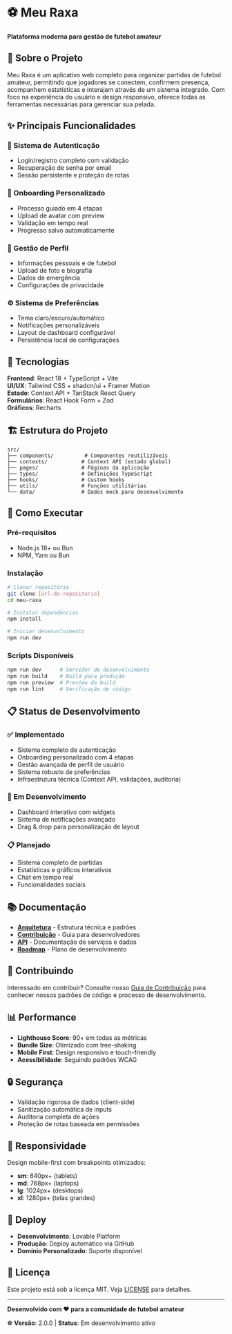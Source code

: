 
# ⚽ Meu Raxa

**Plataforma moderna para gestão de futebol amateur**

## 🎯 Sobre o Projeto

Meu Raxa é um aplicativo web completo para organizar partidas de futebol amateur, permitindo que jogadores se conectem, confirmem presença, acompanhem estatísticas e interajam através de um sistema integrado. Com foco na experiência do usuário e design responsivo, oferece todas as ferramentas necessárias para gerenciar sua pelada.

## ✨ Principais Funcionalidades

### 🔐 Sistema de Autenticação
- Login/registro completo com validação
- Recuperação de senha por email
- Sessão persistente e proteção de rotas

### 🎯 Onboarding Personalizado
- Processo guiado em 4 etapas
- Upload de avatar com preview
- Validação em tempo real
- Progresso salvo automaticamente

### 👤 Gestão de Perfil
- Informações pessoais e de futebol
- Upload de foto e biografia
- Dados de emergência
- Configurações de privacidade

### ⚙️ Sistema de Preferências
- Tema claro/escuro/automático
- Notificações personalizáveis
- Layout de dashboard configurável
- Persistência local de configurações

## 🚀 Tecnologias

**Frontend**: React 18 + TypeScript + Vite  
**UI/UX**: Tailwind CSS + shadcn/ui + Framer Motion  
**Estado**: Context API + TanStack React Query  
**Formulários**: React Hook Form + Zod  
**Gráficos**: Recharts

## 🏗️ Estrutura do Projeto

```
src/
├── components/          # Componentes reutilizáveis
├── contexts/           # Context API (estado global)
├── pages/              # Páginas da aplicação
├── types/              # Definições TypeScript
├── hooks/              # Custom hooks
├── utils/              # Funções utilitárias
└── data/               # Dados mock para desenvolvimento
```

## 🔧 Como Executar

### Pré-requisitos
- Node.js 18+ ou Bun
- NPM, Yarn ou Bun

### Instalação
```bash
# Clonar repositório
git clone [url-do-repositorio]
cd meu-raxa

# Instalar dependências
npm install

# Iniciar desenvolvimento
npm run dev
```

### Scripts Disponíveis
```bash
npm run dev      # Servidor de desenvolvimento
npm run build    # Build para produção
npm run preview  # Preview da build
npm run lint     # Verificação de código
```

## 📋 Status de Desenvolvimento

### ✅ Implementado
- Sistema completo de autenticação
- Onboarding personalizado com 4 etapas
- Gestão avançada de perfil de usuário
- Sistema robusto de preferências
- Infraestrutura técnica (Context API, validações, auditoria)

### 🚧 Em Desenvolvimento
- Dashboard interativo com widgets
- Sistema de notificações avançado
- Drag & drop para personalização de layout

### 📋 Planejado
- Sistema completo de partidas
- Estatísticas e gráficos interativos
- Chat em tempo real
- Funcionalidades sociais

## 📚 Documentação

- **[Arquitetura](ARCHITECTURE.md)** - Estrutura técnica e padrões
- **[Contribuição](CONTRIBUTING.md)** - Guia para desenvolvedores
- **[API](API.md)** - Documentação de serviços e dados
- **[Roadmap](ROADMAP.md)** - Plano de desenvolvimento

## 🤝 Contribuindo

Interessado em contribuir? Consulte nosso [Guia de Contribuição](CONTRIBUTING.md) para conhecer nossos padrões de código e processo de desenvolvimento.

## 📊 Performance

- **Lighthouse Score**: 90+ em todas as métricas
- **Bundle Size**: Otimizado com tree-shaking
- **Mobile First**: Design responsivo e touch-friendly
- **Acessibilidade**: Seguindo padrões WCAG

## 🔒 Segurança

- Validação rigorosa de dados (client-side)
- Sanitização automática de inputs
- Auditoria completa de ações
- Proteção de rotas baseada em permissões

## 📱 Responsividade

Design mobile-first com breakpoints otimizados:
- **sm**: 640px+ (tablets)
- **md**: 768px+ (laptops)
- **lg**: 1024px+ (desktops)
- **xl**: 1280px+ (telas grandes)

## 🚀 Deploy

- **Desenvolvimento**: Lovable Platform
- **Produção**: Deploy automático via GitHub
- **Domínio Personalizado**: Suporte disponível

## 📄 Licença

Este projeto está sob a licença MIT. Veja [LICENSE](LICENSE) para detalhes.

---

**Desenvolvido com ❤️ para a comunidade de futebol amateur**

⚽ **Versão**: 2.0.0 | **Status**: Em desenvolvimento ativo
